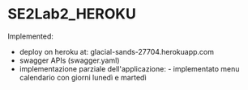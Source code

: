 # SE2Lab2_HEROKU
Implemented:
  - deploy on heroku at: glacial-sands-27704.herokuapp.com
  - swagger APIs (swagger.yaml)
  - implementazione parziale dell'applicazione:
              - implementato menu calendario con giorni lunedì e martedì
  
